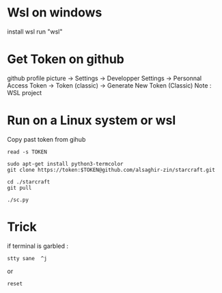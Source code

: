 # Wsl on windows
install wsl
run "wsl"


# Get Token on github
github profile picture -> Settings -> Developper Settings -> Personnal Access Token -> Token (classic) -> Generate New Token (Classic)
Note : WSL
project

# Run on a Linux system or wsl
Copy past token from gihub

```
read -s TOKEN
```


```
sudo apt-get install python3-termcolor
git clone https://token:$TOKEN@github.com/alsaghir-zin/starcraft.git
```

```
cd ./starcraft
git pull
```
``` 
./sc.py
``` 

# Trick 
if terminal is garbled :
```
stty sane  ^j
```

or 
```
reset
```

